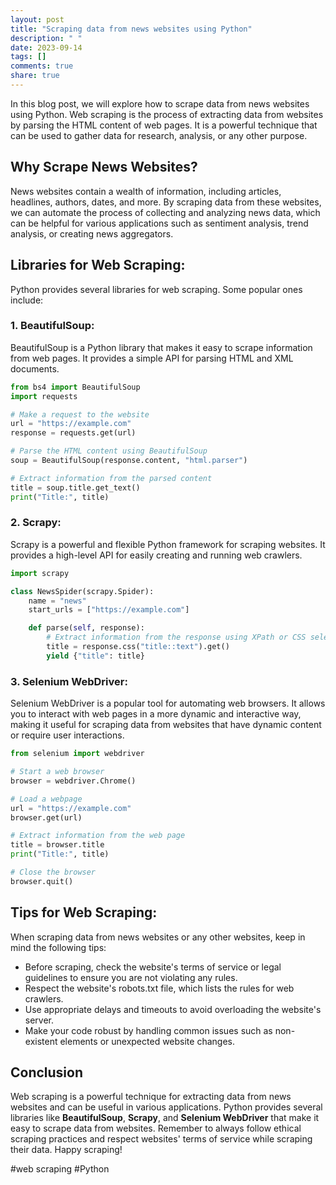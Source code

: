 ```yaml
---
layout: post
title: "Scraping data from news websites using Python"
description: " "
date: 2023-09-14
tags: []
comments: true
share: true
---
```


In this blog post, we will explore how to scrape data from news websites using Python. Web scraping is the process of extracting data from websites by parsing the HTML content of web pages. It is a powerful technique that can be used to gather data for research, analysis, or any other purpose.

## Why Scrape News Websites?

News websites contain a wealth of information, including articles, headlines, authors, dates, and more. By scraping data from these websites, we can automate the process of collecting and analyzing news data, which can be helpful for various applications such as sentiment analysis, trend analysis, or creating news aggregators.

## Libraries for Web Scraping:

Python provides several libraries for web scraping. Some popular ones include:

### 1. **BeautifulSoup:**

BeautifulSoup is a Python library that makes it easy to scrape information from web pages. It provides a simple API for parsing HTML and XML documents.

```python
from bs4 import BeautifulSoup
import requests

# Make a request to the website
url = "https://example.com"
response = requests.get(url)

# Parse the HTML content using BeautifulSoup
soup = BeautifulSoup(response.content, "html.parser")

# Extract information from the parsed content
title = soup.title.get_text()
print("Title:", title)
```

### 2. **Scrapy:**

Scrapy is a powerful and flexible Python framework for scraping websites. It provides a high-level API for easily creating and running web crawlers.

```python
import scrapy

class NewsSpider(scrapy.Spider):
    name = "news"
    start_urls = ["https://example.com"]

    def parse(self, response):
        # Extract information from the response using XPath or CSS selectors
        title = response.css("title::text").get()
        yield {"title": title}
```

### 3. **Selenium WebDriver:**

Selenium WebDriver is a popular tool for automating web browsers. It allows you to interact with web pages in a more dynamic and interactive way, making it useful for scraping data from websites that have dynamic content or require user interactions.

```python
from selenium import webdriver

# Start a web browser
browser = webdriver.Chrome()

# Load a webpage
url = "https://example.com"
browser.get(url)

# Extract information from the web page
title = browser.title
print("Title:", title)

# Close the browser
browser.quit()
```

## Tips for Web Scraping:

When scraping data from news websites or any other websites, keep in mind the following tips:

- Before scraping, check the website's terms of service or legal guidelines to ensure you are not violating any rules.
- Respect the website's robots.txt file, which lists the rules for web crawlers.
- Use appropriate delays and timeouts to avoid overloading the website's server.
- Make your code robust by handling common issues such as non-existent elements or unexpected website changes.

## Conclusion

Web scraping is a powerful technique for extracting data from news websites and can be useful in various applications. Python provides several libraries like **BeautifulSoup**, **Scrapy**, and **Selenium WebDriver** that make it easy to scrape data from websites. Remember to always follow ethical scraping practices and respect websites' terms of service while scraping their data. Happy scraping!

#web scraping #Python